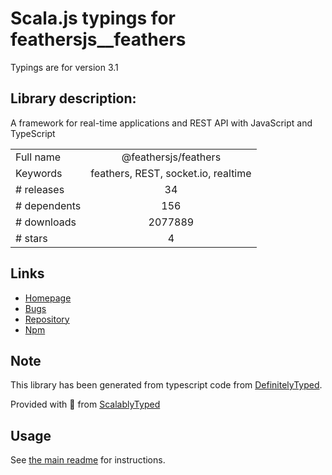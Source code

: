 
# Scala.js typings for feathersjs__feathers

Typings are for version 3.1

## Library description:
A framework for real-time applications and REST API with JavaScript and TypeScript

|                    |                 |
| ------------------ | :-------------: |
| Full name          | @feathersjs/feathers |
| Keywords           | feathers, REST, socket.io, realtime |
| # releases         | 34 |
| # dependents       | 156 |
| # downloads        | 2077889 |
| # stars            | 4 |

## Links
- [Homepage](http://feathersjs.com)
- [Bugs](https://github.com/feathersjs/feathers/issues)
- [Repository](https://github.com/feathersjs/feathers)
- [Npm](https://www.npmjs.com/package/%40feathersjs%2Ffeathers)
    


## Note
This library has been generated from typescript code from [DefinitelyTyped](https://definitelytyped.org).

Provided with :purple_heart: from [ScalablyTyped](https://github.com/oyvindberg/ScalablyTyped)

## Usage
See [the main readme](../../readme.md) for instructions.


